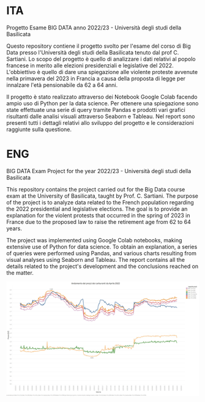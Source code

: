 # ITA
Progetto Esame BIG DATA anno 2022/23 - Università degli studi della Basilicata

Questo repository contiene il progetto svolto per l'esame del corso di Big Data presso l'Università degli studi della Basilicata tenuto dal prof C. Sartiani.
Lo scopo del progetto è quello di analizzare i dati relativi al popolo francese in merito alle elezioni presidenziali e legislative del 2022. 
L'obbiettivo è quello di dare una spiegazione alle violente proteste avvenute nella primavera del 2023 in Francia a causa della proposta di legge per innalzare l'età pensionabile da 62 a 64 anni.

Il progetto è stato realizzato attraverso dei Notebook Google Colab facendo ampio uso di Python per la data science.
Per ottenere una spiegazione sono state effettuate una serie di query tramite Pandas e prodotti vari grafici risultanti dalle analisi visuali attraverso Seaborn e Tableau.
Nel report sono presenti tutti i dettagli relativi allo sviluppo del progetto e le considerazioni raggiunte sulla questione. 
# ENG
BIG DATA Exam Project for the year 2022/23 - Università degli studi della Basilicata

This repository contains the project carried out for the Big Data course exam at the University of Basilicata, taught by Prof. C. Sartiani. The purpose of the project is to analyze data related to the French population regarding the 2022 presidential and legislative elections. The goal is to provide an explanation for the violent protests that occurred in the spring of 2023 in France due to the proposed law to raise the retirement age from 62 to 64 years.

The project was implemented using Google Colab notebooks, making extensive use of Python for data science. To obtain an explanation, a series of queries were performed using Pandas, and various charts resulting from visual analyses using Seaborn and Tableau.
The report contains all the details related to the project's development and the conclusions reached on the matter.

![Testo alternativo](https://github.com/manuelecapece/FrenchElectionDataAnalysis/blob/main/AnalisiVisuali/carburanteGiornoPerGiorno.jpg)


